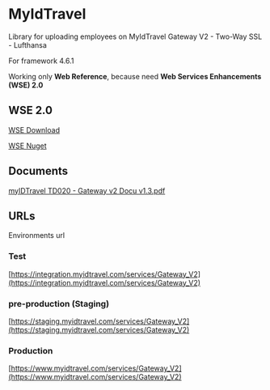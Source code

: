 # MyIdTravel
Library for uploading employees on MyIdTravel Gateway V2 - Two-Way SSL - Lufthansa

For framework 4.6.1 

Working only **Web Reference**, because need **Web Services Enhancements (WSE) 2.0**

## WSE 2.0
[WSE Download](https://www.microsoft.com/en-us/download/details.aspx?id=23689)

[WSE Nuget](https://www.nuget.org/packages/Microsoft.Web.Services2/)


## Documents
[myIDTravel TD020 - Gateway v2 Docu v1.3.pdf](https://github.com/afonsoft/MyIdTravelGateway/blob/master/myIDTravel%20TD020%20-%20Gateway%20v2%20Docu%20v1.3.pdf)

## URLs
Environments url
### Test
[https://integration.myidtravel.com/services/Gateway_V2](https://integration.myidtravel.com/services/Gateway_V2)  
### pre-production (Staging)
[https://staging.myidtravel.com/services/Gateway_V2](https://staging.myidtravel.com/services/Gateway_V2)  
### Production
[https://www.myidtravel.com/services/Gateway_V2](https://www.myidtravel.com/services/Gateway_V2)  
